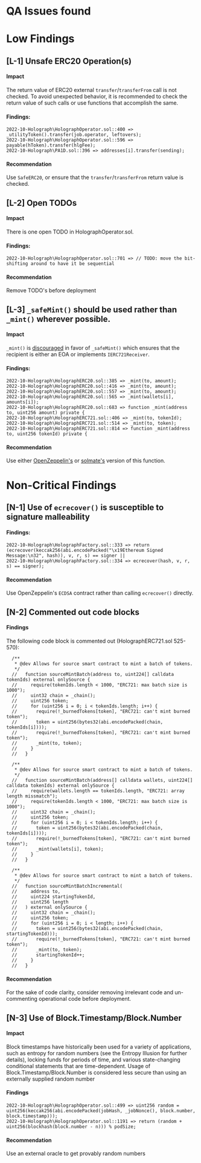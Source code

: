 # QA Issues found

# Low Findings

## [L-1] Unsafe ERC20 Operation(s)
#### Impact
The return value of ERC20 external `transfer`/`transferFrom` call is not checked. To avoid unexpected behavior, it is recommended to check the return value of such calls or use functions that accomplish the same.
#### Findings:
```solidity
2022-10-Holograph\HolographOperator.sol::400 => _utilityToken().transfer(job.operator, leftovers);
2022-10-Holograph\HolographOperator.sol::596 => payable(hToken).transfer(hlgFee);
2022-10-Holograph\PA1D.sol::396 => addresses[i].transfer(sending);
```
#### Recommendation
Use `SafeERC20`, or ensure that the `transfer`/`transferFrom` return value is checked.

## [L-2] Open TODOs
#### Impact
There is one open TODO in HolographOperator.sol.
#### Findings:
```solidity
2022-10-Holograph\HolographOperator.sol::701 => // TODO: move the bit-shifting around to have it be sequential
```
#### Recommendation
Remove TODO's before deployment

## [L-3] `_safeMint()` should be used rather than `_mint()` wherever possible.
#### Impact
`_mint()` is [discouraged](https://github.com/OpenZeppelin/openzeppelin-contracts/blob/d4d8d2ed9798cc3383912a23b5e8d5cb602f7d4b/contracts/token/ERC721/ERC721.sol#L271) in favor of `_safeMint()` which ensures that the recipient is either an EOA or implements `IERC721Receiver`.
#### Findings:
```solidity
2022-10-Holograph\HolographERC20.sol::385 => _mint(to, amount);
2022-10-Holograph\HolographERC20.sol::416 => _mint(to, amount);
2022-10-Holograph\HolographERC20.sol::557 => _mint(to, amount);
2022-10-Holograph\HolographERC20.sol::565 => _mint(wallets[i], amounts[i]);
2022-10-Holograph\HolographERC20.sol::683 => function _mint(address to, uint256 amount) private {
2022-10-Holograph\HolographERC721.sol::406 => _mint(to, tokenId);
2022-10-Holograph\HolographERC721.sol::514 => _mint(to, token);
2022-10-Holograph\HolographERC721.sol::814 => function _mint(address to, uint256 tokenId) private {
```
#### Recommendation
Use either [OpenZeppelin's](https://github.com/OpenZeppelin/openzeppelin-contracts/blob/d4d8d2ed9798cc3383912a23b5e8d5cb602f7d4b/contracts/token/ERC721/ERC721.sol#L238-L250) or [solmate's](https://github.com/transmissions11/solmate/blob/4eaf6b68202e36f67cab379768ac6be304c8ebde/src/tokens/ERC721.sol#L180) version of this function.

# Non-Critical Findings

## [N-1] Use of `ecrecover()` is susceptible to signature malleability
#### Findings:
```solidity
2022-10-Holograph\HolographFactory.sol::333 => return (ecrecover(keccak256(abi.encodePacked("\x19Ethereum Signed Message:\n32", hash)), v, r, s) == signer ||
2022-10-Holograph\HolographFactory.sol::334 => ecrecover(hash, v, r, s) == signer);
```
#### Recommendation
Use OpenZeppelin's `ECDSA` contract rather than calling `ecrecover()` directly.

## [N-2] Commented out code blocks
#### Findings
The following code block is commented out (HolographERC721.sol 525-570):
```
  /**
   * @dev Allows for source smart contract to mint a batch of tokens.
   */
  //   function sourceMintBatch(address to, uint224[] calldata tokenIds) external onlySource {
  //     require(tokenIds.length < 1000, "ERC721: max batch size is 1000");
  //     uint32 chain = _chain();
  //     uint256 token;
  //     for (uint256 i = 0; i < tokenIds.length; i++) {
  //       require(!_burnedTokens[token], "ERC721: can't mint burned token");
  //       token = uint256(bytes32(abi.encodePacked(chain, tokenIds[i])));
  //       require(!_burnedTokens[token], "ERC721: can't mint burned token");
  //       _mint(to, token);
  //     }
  //   }

  /**
   * @dev Allows for source smart contract to mint a batch of tokens.
   */
  //   function sourceMintBatch(address[] calldata wallets, uint224[] calldata tokenIds) external onlySource {
  //     require(wallets.length == tokenIds.length, "ERC721: array length missmatch");
  //     require(tokenIds.length < 1000, "ERC721: max batch size is 1000");
  //     uint32 chain = _chain();
  //     uint256 token;
  //     for (uint256 i = 0; i < tokenIds.length; i++) {
  //       token = uint256(bytes32(abi.encodePacked(chain, tokenIds[i])));
  //       require(!_burnedTokens[token], "ERC721: can't mint burned token");
  //       _mint(wallets[i], token);
  //     }
  //   }

  /**
   * @dev Allows for source smart contract to mint a batch of tokens.
   */
  //   function sourceMintBatchIncremental(
  //     address to,
  //     uint224 startingTokenId,
  //     uint256 length
  //   ) external onlySource {
  //     uint32 chain = _chain();
  //     uint256 token;
  //     for (uint256 i = 0; i < length; i++) {
  //       token = uint256(bytes32(abi.encodePacked(chain, startingTokenId)));
  //       require(!_burnedTokens[token], "ERC721: can't mint burned token");
  //       _mint(to, token);
  //       startingTokenId++;
  //     }
  //   }
```
#### Recommendation
For the sake of code clarity, consider removing irrelevant code and un-commenting operational code before deployment.

## [N-3] Use of Block.Timestamp/Block.Number
#### Impact
Block timestamps have historically been used for a variety of applications, such as entropy for random numbers (see the Entropy Illusion for further details), locking funds for periods of time, and various state-changing conditional statements that are time-dependent. Usage of Block.Timestamp/Block.Number is considered less secure than using an externally supplied random number
#### Findings
```solidity
2022-10-Holograph\HolographOperator.sol::499 => uint256 random = uint256(keccak256(abi.encodePacked(jobHash, _jobNonce(), block.number, block.timestamp)));
2022-10-Holograph\HolographOperator.sol::1191 => return (random + uint256(blockhash(block.number - n))) % podSize;
```
#### Recommendation
Use an external oracle to get provably random numbers